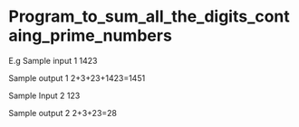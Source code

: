 # Program_to_sum_all_the_digits_containg_prime_numbers

E.g
Sample input 1
1423

Sample output 1
2+3+23+1423=1451

Sample Input 2
123

Sample output 2
2+3+23=28
